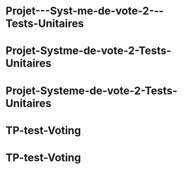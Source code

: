 # Projet---Syst-me-de-vote-2---Tests-Unitaires
# Projet-Systme-de-vote-2-Tests-Unitaires
# Projet-Systeme-de-vote-2-Tests-Unitaires
# TP-test-Voting
# TP-test-Voting
